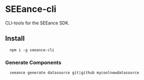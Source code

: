 # SEEance-cli
CLI-tools for the SEEance SDK.

## Install

```
  npm i -g seeance-cli
```

### Generate Components

```
  seeance generate datasource git|github mycoolnewdatasource
```
